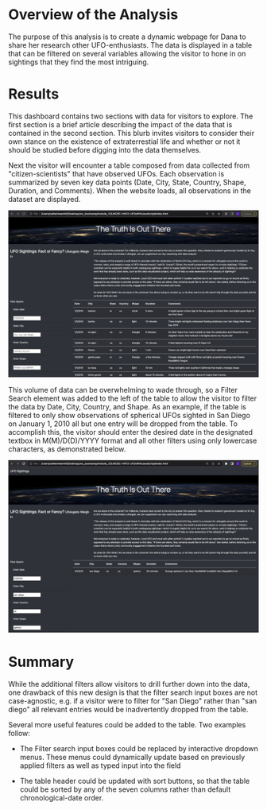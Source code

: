# Overview of the Analysis

The purpose of this analysis is to create a dynamic webpage for Dana to share her research other UFO-enthusiasts. The data is displayed in a table that can be filtered on several variables allowing the visitor to hone in on sightings that they find the most intriguing.

# Results

This dashboard contains two sections with data for visitors to explore. The first section is a brief article describing the impact of the data that is contained in the second section. This blurb invites visitors to consider their own stance on the existence of extraterrestial life and whether or not it should be studied before digging into the data themselves.

Next the visitor will encounter a table composed from data collected from "citizen-scientists" that have observed UFOs. Each observation is summarized by seven key data points (Date, City, State, Country, Shape, Duration, and Comments). When the website loads, all observations in the dataset are displayed. 

![FullTable](FullTable.png)

This volume of data can be overwhelming to wade through, so a Filter Search element was added to the left of the table to allow the visitor to filter the data by Date, City, Country, and Shape. As an example, if the table is filtered to only show observations of spherical UFOs sighted in San Diego on January 1, 2010 all but one entry will be dropped from the table. To accomplish this, the visitor should enter the desired date in the designated textbox in M(M)/D(D)/YYYY format and all other filters using only lowercase characters, as demonstrated below.

![FilteredTable](FilteredTable.png)

# Summary

While the additional filters allow visitors to drill further down into the data, one drawback of this new design is that the filter search input boxes are not case-agnostic, e.g. if a visitor were to filter for "San Diego" rather than "san diego" all relevant entries would be inadvertently dropped from the table.

Several more useful features could be added to the table. Two examples follow:

* The Filter search input boxes could be replaced by interactive dropdown menus. These menus could dynamically update based on previously applied filters as well as typed input into the field

* The table header could be updated with sort buttons, so that the table could be sorted by any of the seven columns rather than default chronological-date order.

